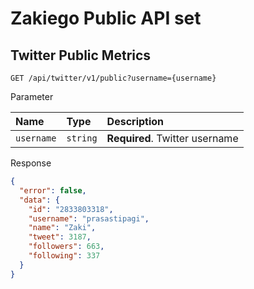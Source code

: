# Zakiego Public API set

## Twitter Public Metrics

```http
GET /api/twitter/v1/public?username={username}
```

Parameter

| Name       | Type     | Description                    |
| :--------- | :------- | :----------------------------- |
| `username` | `string` | **Required**. Twitter username |

Response

```json
{
  "error": false,
  "data": {
    "id": "2833803318",
    "username": "prasastipagi",
    "name": "Zaki",
    "tweet": 3187,
    "followers": 663,
    "following": 337
  }
}
```
